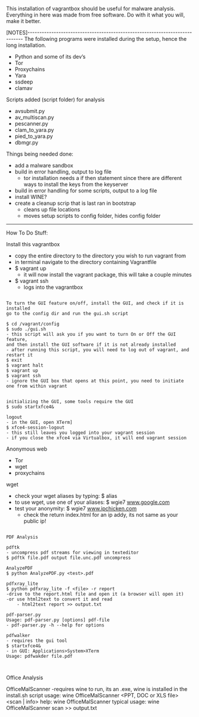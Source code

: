 
This installation of vagrantbox should be useful for malware analysis. Everything in here was made from free software. Do with it what you will, make it better.

[NOTES]----------------------------------------------------------------------------
The following programs were installed during the setup, hence the long installation.
- Python and some of its dev’s
- Tor
- Proxychains
- Yara
- ssdeep
- clamav

Scripts added (script folder) for analysis
- avsubmit.py
- av_multiscan.py
- pescanner.py
- clam_to_yara.py
- pied_to_yara.py
- dbmgr.py




Things being needed done:
- add a malware sandbox
- build in error handling, output to log file
	- tor installation needs a if then statement since there are different
		ways to install the keys from the keyserver
- build in error handling for some scripts, output to a log file
- install WINE?
- create a cleanup scrip that is last ran in bootstrap
	- cleans up file locations
	- moves setup scripts to config folder, hides config folder

----------------------------------------------------------------------------------
How To Do Stuff:

Install this vagrantbox
- copy the entire directory to the directory you wish to run vagrant from
- in terminal navigate to the directory containing Vagrantfile
- $ vagrant up
	- it will now install the vagrant package, this will take a couple minutes
- $ vagrant ssh
	- logs into the vagrantbox

~~~~~~~~~~~~~~~~~~~~~~~~~~~~~~~~~~~~~

To turn the GUI feature on/off, install the GUI, and check if it is installed
go to the config dir and run the gui.sh script

$ cd /vagrant/config
$ sudo ./gui.sh
- this script will ask you if you want to turn On or Off the GUI feature, 
and then install the GUI software if it is not already installed
- after running this script, you will need to log out of vagrant, and restart it
$ exit
$ vagrant halt
$ vagrant up
$ vagrant ssh
- ignore the GUI box that opens at this point, you need to initiate one from within vagrant


initializing the GUI, some tools require the GUI
$ sudo startxfce4&

logout
- in the GUI, open XTerm]
$ xfce4-session-logout
- this still leaves you logged into your vagrant session
- if you close the xfce4 via Virtualbox, it will end vagrant session

~~~~~~~~~~~~~~~~~~~~~~~~~~~~~~~~~~~~~
Anonymous web
- Tor
- wget
- proxychains

wget
- check your wget aliases by typing:
	$ alias
- to use wget, use one of your aliases:
	$ wgie7 www.google.com
- test your anonymity:
	$ wgie7 www.ipchicken.com
	- check the return index.html for an ip addy, its not same as your public ip!


~~~~~~~~~~~~~~~~~~~~~~~~~~~~~~~~~~~~~

PDF Analysis

pdftk
- uncompress pdf streams for viewing in texteditor
$ pdftk file.pdf output file.unc.pdf uncompress

AnalyzePDF
$ python AnalyzePDF.py <test>.pdf

pdfxray_lite
$ python pdfxray_lite -f <file> -r report
-drive to the report.html file and open it (a browser will open it)
-or use html2text to convert it and read
    - html2text report >> output.txt

pdf-parser.py
Usage: pdf-parser.py [options] pdf-file
- pdf-parser.py -h --help for options

pdfwalker
- requires the gui tool
$ startxfce4&
- in GUI: Applications>System>XTerm 
Usage: pdfwakder file.pdf



~~~~~~~~~~~~~~~~~~~~~~~~~~~~~~~~~~~~~~~~

Office Analysis

OfficeMalScanner
-requires wine to run, its an .exe, wine is installed in the install.sh script
usage: wine OfficeMalScanner <PPT, DOC or XLS file> <scan | info> <brute> <debug>
help: wine OfficeMalScanner
typical usage: wine OfficeMalScanner <file> scan >> output.txt











